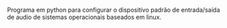 Programa em python para configurar o dispositivo padrão de entrada/saída de audio de sistemas operacionais baseados em linux.

